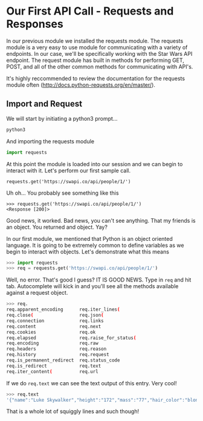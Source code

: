 # Our First API Call - Requests and Responses

In our previous module we installed the requests module. The requests module is a very easy to use module for communicating with a variety of endpoints. In our case, we'll be specifically working with the Star Wars API endpoint. The request module has built in methods for performing GET, POST, and all of the other common methods for communicating with API's. 

It's highly reccommended to review the documentation for the requests module often (http://docs.python-requests.org/en/master/). 

## Import and Request 

We will start by initiating a python3 prompt...

```bash
python3
```

And importing the requests module

```python
import requests
```

At this point the module is loaded into our session and we can begin to interact with it. Let's perform our first sample call. 

`requests.get('https://swapi.co/api/people/1/')`

Uh oh... You probably see something like this 

```python3 
>>> requests.get('https://swapi.co/api/people/1/')
<Response [200]>
```

Good news, it worked. Bad news, you can't see anything. That my friends is an object. You returned and object. Yay? 

In our first module, we mentioned that Python is an object oriented language. It is going to be extremely common to define variables as we begin to interact with objects. Let's demonstrate what this means 

```python
>>> import requests
>>> req = requests.get('https://swapi.co/api/people/1/')
```

Well, no error. That's good I guess? IT IS GOOD NEWS. Type in `req` and hit tab. Autocomplete will kick in and you'll see all the methods available against a request object. 

```bash
>>> req.
req.apparent_encoding      req.iter_lines(
req.close(                 req.json(
req.connection             req.links
req.content                req.next
req.cookies                req.ok
req.elapsed                req.raise_for_status(
req.encoding               req.raw
req.headers                req.reason
req.history                req.request
req.is_permanent_redirect  req.status_code
req.is_redirect            req.text
req.iter_content(          req.url
```

If we do `req.text` we can see the text output of this entry. Very cool! 

```bash
>>> req.text
'{"name":"Luke Skywalker","height":"172","mass":"77","hair_color":"blond","skin_color":"fair","eye_color":"blue","birth_year":"19BBY","gender":"male","homeworld":"https://swapi.co/api/planets/1/","films":["https://swapi.co/api/films/2/","https://swapi.co/api/films/6/","https://swapi.co/api/films/3/","https://swapi.co/api/films/1/","https://swapi.co/api/films/7/"],"species":["https://swapi.co/api/species/1/"],"vehicles":["https://swapi.co/api/vehicles/14/","https://swapi.co/api/vehicles/30/"],"starships":["https://swapi.co/api/starships/12/","https://swapi.co/api/starships/22/"],"created":"2014-12-09T13:50:51.644000Z","edited":"2014-12-20T21:17:56.891000Z","url":"https://swapi.co/api/people/1/"}'
```

That is a whole lot of squiggly lines and such though! 